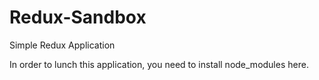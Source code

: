 # Redux-Sandbox
Simple Redux Application

In order to lunch this application, you need to install node_modules here.
